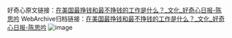 好奇心原文链接：[在美国最挣钱和最不挣钱的工作是什么？_文化_好奇心日报-陈思吟](https://www.qdaily.com/articles/1253.html)
WebArchive归档链接：[在美国最挣钱和最不挣钱的工作是什么？_文化_好奇心日报-陈思吟](http://web.archive.org/web/20190623145723/https://www.qdaily.com/articles/1253.html)
![image](http://ww3.sinaimg.cn/large/007d5XDply1g3v4beaxf9j30u031f4qp)